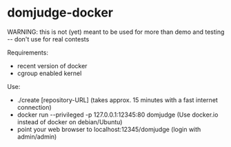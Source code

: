 domjudge-docker
===============

WARNING: this is not (yet) meant to be used for more than demo and testing -- don't use for real contests

Requirements:
* recent version of docker
* cgroup enabled kernel

Use:
* ./create [repository-URL] (takes approx. 15 minutes with a fast internet connection)
* docker run --privileged -p 127.0.0.1:12345:80 domjudge
  (Use docker.io instead of docker on debian/Ubuntu)
* point your web browser to localhost:12345/domjudge (login with admin/admin)
